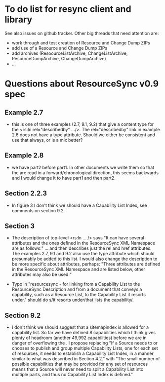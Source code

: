 To do list for resync client and library
========================================

See also issues on github tracker. Other big threads that need attention are:

- work through and test creation of Resource and Change Dump ZIPs
- add use of a Resource and Change Dump ZIPs
- add archives (ResoourceListArchive, ChangeListArchive, ResourceDumpArchive, ChangeDumpArchive)
- ...

Questions about ResourceSync v0.9 spec
======================================

Example 2.7
-----------

- this is one of three examples (2.7, 9.1, 9.2) that give a content type for the  <rs:ln rel="describedby" .../>. The rel="describedby" link in example 2.6 does not have a type attribute. Should we either be consistent and use that always, or is a mix better?

Example 2.8
-----------

- we have  part2 before part1. In other documents we write them so that the are read in a forward/chronological direction, this seems backwards and I would change it to have part1 and then part2.

Section 2.2.3 
-------------

- In figure 3 I don't think we should have a Capability List Index, see comments on section 9.2. 

Section 3
---------

- The description of top-level <rs:ln ... /> says "It can have several attributes and the ones defined in the ResourceSync XML Namespace are as follows:" ... and then describes just the rel and href attributes. The examples 2.7, 9.1 and 9.2 also use the type attribute which should presumably be added to this list. I would also change the description to be more specific about attributes, perhaps: "Three attributes are defined in the ResourceSync XML Namespace and are listed below, other attributes may also be used:"

- Typo in "resourcesync - for linking from a Capability List to the ResourceSync Description and from a document that conveys a capability, such as a Resource List, to the Capability List it resorts under." should do s/it resorts under/that lists the capability/.

Section 9.2
-----------

- I don't think we should suggest that a sitemapindex is allowed for a capability list. So far we have defined 8 capabilities which I think gives plenty of headroom (another 49,992 capabilities) before we are in danger of overflowing the <urlset>. I propose replacing "If a Source needs to or chooses to publish and group multiple Capability Lists, one for each set of resources, it needs to establish a Capability List Index, in a manner similar to what was described in Section 4.2." with "The small number of possible capabilities that may be provided for any set of resources means that a Source will never need to split a Capability List into multiple parts, and thus no Capability List Index is defined."
